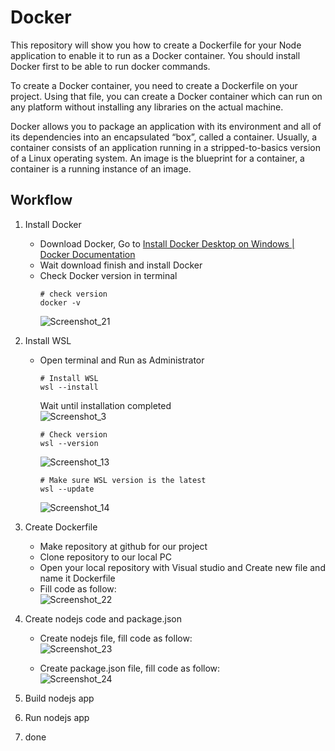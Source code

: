 # Docker
This repository will show you how to create a Dockerfile for your Node application to enable it to run as a Docker container. You should install Docker first to be able to run docker commands.

To create a Docker container, you need to create a Dockerfile on your project. Using that file, you can create a Docker container which can run on any platform without installing any libraries on the actual machine.

Docker allows you to package an application with its environment and all of its dependencies into an encapsulated “box”, called a container. Usually, a container consists of an application running in a stripped-to-basics version of a Linux operating system. An image is the blueprint for a container, a container is a running instance of an image.

## Workflow
1. Install Docker
   - Download Docker, Go to [Install Docker Desktop on Windows | Docker Documentation](https://docs.docker.com/desktop/install/windows-install/)
   - Wait download finish and install Docker
   - Check Docker version in terminal
     ```
     # check version
     docker -v
     ```
     ![Screenshot_21](https://github.com/RevoU-FSSE-2/week-6-RPrasetyoB/assets/129088807/318ea23e-e0fd-4983-8efe-48105afb0181)
2. Install WSL
   - Open terminal and Run as Administrator
     ```
     # Install WSL
     wsl --install
     ```
     Wait until installation completed <br>
     ![Screenshot_3](https://github.com/RevoU-FSSE-2/week-6-RPrasetyoB/assets/129088807/d6dfd1b3-9da9-4986-b1b8-c4ae693f22f5)

     ```
     # Check version
     wsl --version
     ```
     ![Screenshot_13](https://github.com/RevoU-FSSE-2/week-6-RPrasetyoB/assets/129088807/bcba132e-66d4-4d11-a9ab-02fa3e025992)

     ```
     # Make sure WSL version is the latest
     wsl --update
     ```
     ![Screenshot_14](https://github.com/RevoU-FSSE-2/week-6-RPrasetyoB/assets/129088807/4d0253cc-4945-44c7-9de6-6122dc65e00f)

3. Create Dockerfile
   - Make repository at github for our project
   - Clone repository to our local PC
   - Open your local repository with Visual studio and Create new file and name it Dockerfile
   - Fill code as follow: <br>
   ![Screenshot_22](https://github.com/RevoU-FSSE-2/week-6-RPrasetyoB/assets/129088807/afea844b-21c8-47b9-874e-e7dc2591e49e)
     
4. Create nodejs code and package.json
   - Create nodejs file, fill code as follow: <br>
     ![Screenshot_23](https://github.com/RevoU-FSSE-2/week-6-RPrasetyoB/assets/129088807/ba289df7-f2d6-4500-9e49-ce6b0fae4f1b)

   - Create package.json file, fill code as follow: <br>
     ![Screenshot_24](https://github.com/RevoU-FSSE-2/week-6-RPrasetyoB/assets/129088807/faefdeb1-5881-48e4-afb1-d68430ca1b6f)

7. Build nodejs app
8. Run nodejs app
9. done

